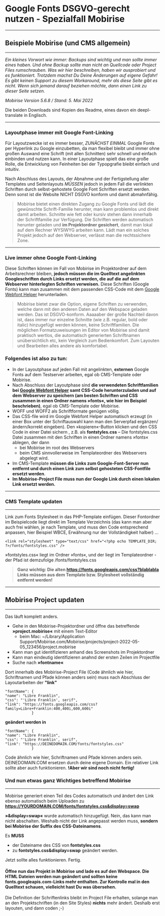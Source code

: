 # Google Fonts DSGVO-gerecht nutzen - Spezialfall Mobirise
********************************************************

## Beispiele Mobirise (und CMS allgemein)
********************************************************

*Ein kleines Vorwort wie immer: Backups sind wichtig und man sollte immer eines haben. Und ohne Backup sollte man nicht an Quellcode oder Project Files rumschrauben. Was wir hier beschreiben, haben wir ausprobiert und es funktioniert. Trotzdem machst Du Deine Änderungen auf eigene Gefahr! Es gibt keinen Support zu diesem Workaround, mehr als diese Seite gibt es nicht. Wenn sich jemand darauf beziehen möchte, dann einen Link zu dieser Seite setzen.*
   
*Mobirise Version 5.6.8 / Stand: 5. Mai 2022*

Die beiden Downloads sind Kopien des Readme, eines davon ein deepl-translate in Englisch.

---

### Layoutphase immer mit Google Font-Linking

Für Layoutzwecke ist es immer besser, *ZUNÄCHST EINMAL* Google Fonts per Hyperlink zu Google einzubetten, da man flexibel bleibt und immer ohne großen Auswand eine Schrift (mit allen Schnitten) sehr schnell und einfach einbinden und nutzen kann.
In einer Layoutphase spielt das eine große Rolle, die Entwicklung von Feinheiten bei der Typopgrafie bleibt einfach und intuitiv.

Nach Abschluss des Layouts, der Abnahme und der Fertigstellung aller Templates und Seitenlayouts *MÜSSEN* jedoch in jedem Fall die verlinkten Schriften durch selbst-gehostete Google Font Schriften ersetzt werden. Denn sonst ist die Website NICHT DSGVO konform und damit abmahnfähig. 

> Mobirise bietet einen direkten Zugang zu Google Fonts und lädt die gewünschte Schrift-Familie herunter, man kann problemlos und direkt damit arbeiten. Schnitte wie fett oder kursiv stehen dann innerhalb der Schriftfamilie zur Verfügung. Die Schriften werden automatisch herunter geladen und **im Projektordner gesichert**, damit man lokal auf dem Rechner WYSIWYG arbeiten kann. Lädt man ein solches Projekt jedoch auf den Webserver, verlässt man die rechtssichere Zone.

---

### Live immer ohne Google Font-Linking

Diese Schriften können im Fall von Mobirise im Projektordner auf dem Arbeitsrechner bleiben, **jedoch müssen die im Quelltext angelinkten Googleschriften durch Links ersetzt werden, die auf die auf dem Webserver hinterlegten Schriften verweisen.** Diese Schriften (Google Fonts) kann man zusammen mit dem passenden CSS-Code mit dem [Google Webfont Helper](https://google-webfonts-helper.herokuapp.com/fonts) herunterladen.

> Mobirise bietet zwar die Option, eigene Schriften zu verwenden, welche dann mit den anderen Daten auf den Webspace geladen werden. Das ist DSGVO-konform. Aaaaaber der große Nachteil davon ist, dass immer nur einzelne Schnitte (wie z.B. regular, bold oder italic) hinzugefügt werden können, keine Schriftfamilien. Die möglichen Formatzuweisungen im Editor von Mobirise sind damit praktisch wertlos, die automatisch generierten Schriftnamen unübersichtlich etc, kein Vergleich zum Bedienkomfort. Zum Layouten und Bearbeiten alles andere als komfortabel.

### Folgendes ist also zu tun:

- In der Layoutphase auf jeden Fall mit angelinkten, **externen** Google Fonts auf dem Testserver arbeiten, egal ob CMS-Template oder Mobirise.
- Nach Abschluss der Layoutphase sind **die verwendeten Schriftfamilien bei [Google Webfont Helper](https://google-webfonts-helper.herokuapp.com/fonts) samt CSS-Code herunterzuladen und auf dem Webserver zu speichern (am besten Schriften und CSS zusammen in einen Ordner namens »fonts«, wie hier im Beispiel beschrieben)**, egal ob CMS-Template oder Mobirise.
- WOFF und WOFF2 als Schriftformate genügen völlig.
- Das CSS-file wird im Google Webfont Helper automatisch erzeugt (in einer Box unter der Schriftauswahl kann man den Serverpfad ergänzen/ändern/korrekt eingeben). Den »kopieren«-Button klicken und den CSS Code in einer Datei sichern , z.B. als **fontstyles.css**
– Die fontstyles.css Datei zusammen mit den Schriften in einen Ordner namens »fonts« ablegen, der dann 
	- bei Mobirise im root des Webservers
	- beim CMS sinnvollerweise im Templateordner des Webservers abgelegt wird.
- Im CMS-Template **müssen die Links zum Google-Font-Server nun entfernt und durch einen Link zum selbst gehosteten CSS-Fontfile ersetzt werden**.
- **Im  Mobirise-Project File muss nun der Google Link durch einen lokalen Link ersetzt werden.**

---
### CMS Template updaten
********************************************************
Link zum Fonts Stylesheet in das PHP-Template einfügen.
Dieser Fontordner im Beispielcode liegt direkt im Template Verzeichnis (das kann man aber auch frei wählen, je nach Template, und muss den Code entsprechend anpassen, hier Beispiel WBCE, Erwähnung nur der Vollständigkeit halber) ...

    <link rel="stylesheet" type="text/css" href="<?php echo TEMPLATE_DIR; ?>/fonts/fontstyles.css" />


»fontstyles.css« liegt im Ordner »fonts«, und der liegt im Templateordner - der Pfad ist demzufolge /fonts/fontstyles.css

> **Ganz wichtig: Die alten https://fonts.googleapis.com/css?blablabla Links müssen aus dem Template bzw. Stylesheet vollständig entfernt werden!**

---
## Mobirise Project updaten
********************************************************

Das läuft komplett anders.

- Gehe in den Mobirise-Projektordner und öffne das betreffende **»project.mobirise«** mit einem Text-Editor
	- beim Mac: ~/Library/Application Support/Mobirise.com/Mobirise/projects/project-2022-05-05_123456/project.mobirise
- Kann man gut identifizieren anhand des Screenshots im Projektordner
- Kann man eindeutig identifizieren anahnd der ersten Zeilen im Projectfile
- Suche nach **»fontname«**

Dort innerhalb des Mobirise-Project File (Code ähnlich wie hier, Schriftnamen und Pfade können anders sein) muss nach Abschluss der Layoutarbeiten der **"link"**
```
"fontName": {
"name": "Libre Franklin",
"css": "'Libre Franklin', serif",
"link": "https://fonts.googleapis.com/css?family=Libre+Franklin:400,400i,600,600i"
            }
```
**geändert werden in**
```
"fontName": {
"name": "Libre Franklin",
"css": "'Libre Franklin', serif",
"link": "https://DEINEDOMAIN.COM/fonts/fontstyles.css"
            }
```
Code ähnlich wie hier, Schriftnamen und Pfade können anders sein. DEINEDOMAIN.COM ersetzen durch deine eigene Domain.
Ein relativer Link sollte aber auch funktionieren. **!Aber wir sind noch nicht fertig!**

### Und nun etwas ganz Wichtiges betreffend Mobirise
********************************************************

Mobirise generiert einen Teil des Codes automatisch und ändert den Link ebenso automatisch beim Uploaden zu **https://YOURDOMAIN.COM/fonts/fontstyles.css&display=swap**

**»&display=swap«** wurde automatisch hinzugefügt. Nein, das kann man nicht abschalten. Weshalb nicht der Link angepasst werden muss, **sondern bei Mobirise der Suffix des CSS-Dateinamens**.

Es **MUSS**
- der Dateiname des CSS von **fontstyles.css**
- zu **fontstyles.css&display=swap** geändert werden.

Jetzt sollte alles funktionieren. Fertig.

#### Öffne nun das Projekt in Mobirise und lade es auf den Webspace. Die HTML Dateien werden nun geändert und sollten keine fonts.googleapis.com-Links mehr enthalten. Zur Kontrolle mal in den Quelltext schauen, vielleicht hast Du was übersehen.

Die Definition der Schriftenlinks bleibt im Project File erhalten, solange man an den Projektschriften (in den Site Styles) **nichts** mehr ändert. Deshalb erst layouten, und dann coden ;-)
